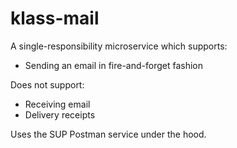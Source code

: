 # klass-mail

A single-responsibility microservice which supports:

- Sending an email in fire-and-forget fashion

Does not support:

- Receiving email
- Delivery receipts

Uses the SUP Postman service under the hood.
